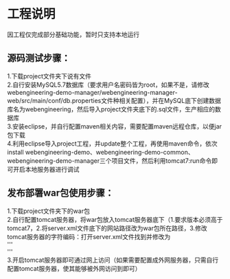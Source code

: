 # 工程说明  
因工程仅完成部分基础功能，暂时只支持本地运行  
  
  
## 源码测试步骤：  
1.下载project文件夹下说有文件  
2.自行安装MySQL5.7数据库（要求用户名密码皆为root，如果不是，请修改webengineering-demo-manager/webengineering-manager-web/src/main/conf/db.properties文件种相关配置），并在MySQL底下创建数据库名为webengineering，然后导入project文件夹底下的.sql文件，生产相应的数据库  
3.安装eclipse，并自行配置maven相关内容，需要配置maven远程仓库，以便jar包下载  
4.利用eclipse导入project工程，并update整个工程，再使用maven命令，依次install webengineering-demo、webengineering-demo-common、webengineering-demo-manager三个项目文件，然后利用tomcat7:run命令即可开启本地服务器进行调试  
  
## 发布部署war包使用步骤：  
1.下载project文件夹下的war包  
2.自行配置tomcat服务器，将war包放入tomcat服务器底下（1.要求版本必须高于tomcat7，2.将server.xml文件底下的网站路径改为war包所在路径，3.修改tomcat服务器的字符编码：打开server.xml文件找到并修改为  
'''
<Connector connectionTimeout="20000" port="8080" protocol="HTTP/1.1" redirectPort="8443" URIEncoding="UTF-8"/>  
'''  
3.开启tomcat服务器即可通过网上访问（如果需要配置成外网服务器，只需自行配置tomcat服务器，使其能够被外网访问到即可）  
